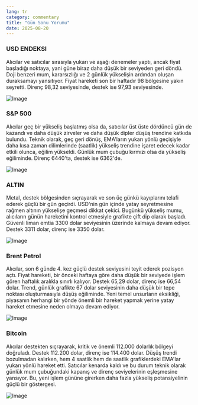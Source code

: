 ```yaml
---
lang: tr
category: commentary
title: "Gün Sonu Yorumu"
date: 2025-08-20
---
```


### USD ENDEKSI

Alıcılar ve satıcılar sırasıyla yukarı ve aşağı denemeler yaptı, ancak fiyat başladığı noktaya, yani güne biraz daha düşük bir seviyeden geri döndü. Doji benzeri mum, kararsızlığı ve 2 günlük yükselişin ardından oluşan duraksamayı yansıtıyor. Fiyat hareketi son bir haftadır 98 bölgesine yakın seyretti. Direnç 98,32 seviyesinde, destek ise 97,93 seviyesinde.

![Image](https://markleighedu.github.io/img/Aug-2025/20-Aug-2025/usdindex.jpg)

### S&P 500

Alıcılar geç bir yükseliş başlatmış olsa da, satıcılar üst üste dördüncü gün de kazandı ve daha düşük zirveler ve daha düşük dipler düşüş trendine katkıda bulundu. Teknik olarak, geç geri dönüş, EMA'ların yukarı yönlü geçişiyle daha kısa zaman dilimlerinde (saatlik) yükseliş trendine işaret edecek kadar etkili olunca, eğilim yükseldi. Günlük mum çubuğu kırmızı olsa da yükseliş eğiliminde. Direnç 6440'ta, destek ise 6362'de.

![Image](https://markleighedu.github.io/img/Aug-2025/20-Aug-2025/sp500.jpg)

### ALTIN

Metal, destek bölgesinden sıçrayarak ve son üç günkü kayıplarını telafi ederek güçlü bir gün geçirdi. USD'nin gün içinde yatay seyretmesine rağmen altının yükselişe geçmesi dikkat çekici. Bugünkü yükseliş mumu, alıcıların günün hareketini kontrol etmesiyle grafikte çift dip olarak başladı. Güvenli liman emtia 3300 dolar seviyesinin üzerinde kalmaya devam ediyor. Destek 3311 dolar, direnç ise 3350 dolar.

![Image](https://markleighedu.github.io/img/Aug-2025/20-Aug-2025/gold.jpg)

### Brent Petrol

Alıcılar, son 6 günde 4. kez güçlü destek seviyesini teyit ederek pozisyon açtı. Fiyat hareketi, bir önceki haftaya göre daha düşük bir seviyede işlem gören haftalık aralıkla sınırlı kalıyor. Destek 65,29 dolar, direnç ise 66,54 dolar. Trend, günlük grafikte 67 dolar seviyesinin daha düşük bir tepe noktası oluşturmasıyla düşüş eğiliminde. Yeni temel unsurların eksikliği, piyasanın herhangi bir yönde önemli bir hareket yapmak yerine yatay hareket etmesine neden olmaya devam ediyor.

![Image](https://markleighedu.github.io/img/Aug-2025/20-Aug-2025/brentoil.jpg)

### Bitcoin

Alıcılar destekten sıçrayarak, kritik ve önemli 112.000 dolarlık bölgeyi doğruladı. Destek 112.200 dolar, direnç ise 114.400 dolar. Düşüş trendi bozulmadan kalırken, hem 4 saatlik hem de saatlik grafiklerdeki EMA'lar yukarı yönlü hareket etti. Satıcılar kenarda kaldı ve bu durum teknik olarak günlük mum çubuğundaki kapanış ve direnç seviyelerinin eşleşmesine yansıyor. Bu, yeni işlem gününe girerken daha fazla yükseliş potansiyelinin güçlü bir göstergesi.

![Image](https://markleighedu.github.io/img/Aug-2025/20-Aug-2025/bitcoin.jpg)

